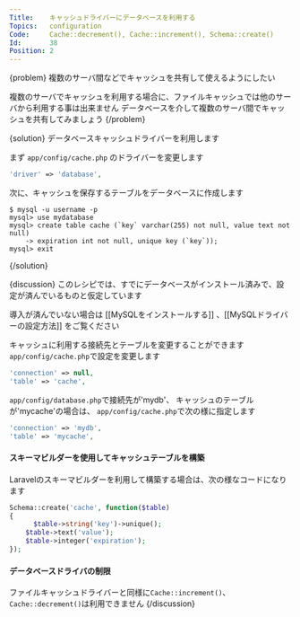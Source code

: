 ```yaml
---
Title:    キャッシュドライバーにデータベースを利用する
Topics:   configuration
Code:     Cache::decrement(), Cache::increment(), Schema::create()
Id:       38
Position: 2
---
```


{problem}
複数のサーバ間などでキャッシュを共有して使えるようにしたい

複数のサーバでキャッシュを利用する場合に、ファイルキャッシュでは他のサーバから利用する事は出来ません
データベースを介して複数のサーバ間でキャッシュを共有してみましょう
{/problem}

{solution}
データベースキャッシュドライバーを利用します

まず `app/config/cache.php` のドライバーを変更します

```php
'driver' => 'database',
```

次に、キャッシュを保存するテーブルをデータベースに作成します

```text
$ mysql -u username -p
mysql> use mydatabase
mysql> create table cache (`key` varchar(255) not null, value text not null)
    -> expiration int not null, unique key (`key`));
mysql> exit
```
{/solution}

{discussion}
このレシピでは、すでにデータベースがインストール済みで、設定が済んでいるものと仮定しています

導入が済んでいない場合は [[MySQLをインストールする]] 、[[MySQLドライバーの設定方法]] をご覧ください

キャッシュに利用する接続先とテーブルを変更することができます
`app/config/cache.php`で設定を変更します

```php
'connection' => null,
'table' => 'cache',
```

`app/config/database.php`で接続先が'mydb'、
キャッシュのテーブルが'mycache'の場合は、
`app/config/cache.php`で次の様に指定します

```php
'connection' => 'mydb',
'table' => 'mycache',
```

#### スキーマビルダーを使用してキャッシュテーブルを構築

Laravelのスキーマビルダーを利用して構築する場合は、次の様なコードになります

```php
Schema::create('cache', function($table)
{
	  $table->string('key')->unique();
  	$table->text('value');
  	$table->integer('expiration');
});
```

#### データベースドライバの制限

ファイルキャッシュドライバーと同様に`Cache::increment()`、`Cache::decrement()`は利用できません
{/discussion}
